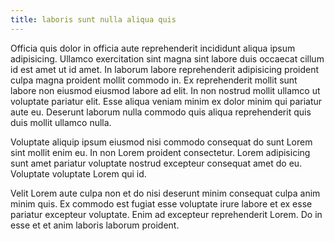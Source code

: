 ```yaml
---
title: laboris sunt nulla aliqua quis
---
```


Officia quis dolor in officia aute reprehenderit incididunt aliqua ipsum adipisicing. Ullamco exercitation sint magna sint labore duis occaecat cillum id est amet ut id amet. In laborum labore reprehenderit adipisicing proident culpa magna proident mollit commodo in. Ex reprehenderit mollit sunt labore non eiusmod eiusmod labore ad elit. In non nostrud mollit ullamco ut voluptate pariatur elit. Esse aliqua veniam minim ex dolor minim qui pariatur aute eu. Deserunt laborum nulla commodo quis aliqua reprehenderit quis duis mollit ullamco nulla.

Voluptate aliquip ipsum eiusmod nisi commodo consequat do sunt Lorem sint mollit enim eu. In non Lorem proident consectetur. Lorem adipisicing sunt amet pariatur voluptate nostrud excepteur consequat amet do eu. Voluptate voluptate Lorem qui id.

Velit Lorem aute culpa non et do nisi deserunt minim consequat culpa anim minim quis. Ex commodo est fugiat esse voluptate irure labore et ex esse pariatur excepteur voluptate. Enim ad excepteur reprehenderit Lorem. Do in esse et et anim laboris laborum proident.